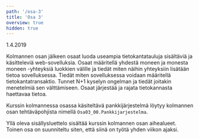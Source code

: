 ```yaml
---
path: '/osa-3'
title: 'Osa 3'
overview: true
hidden: true
---
```


<deadline>1.4.2019</deadline>

Kolmannen osan jälkeen osaat luoda useampia tietokantatauluja sisältäviä ja käsitteleviä web-sovelluksia. Osaat määritellä yhdestä moneen ja monesta moneen -yhteyksiä luokkien välille ja tiedät miten näihin yhteyksiin lisätään tietoa sovelluksessa. Tiedät miten sovelluksessa voidaan määritellä tietokantatransaktio.  Tunnet N+1 kyselyn ongelman ja tiedät joitakin menetelmiä sen välttämiseen. Osaat järjestää ja rajata tietokannasta haettavaa tietoa.

Kurssin kolmannessa osassa käsiteltävä pankkijärjestelmä löytyy kolmannen osan tehtäväpohjista nimellä `Osa03_00.Pankkijarjestelma`.

<please-login></please-login>

<pages-in-this-section></pages-in-this-section>

Yllä oleva sisällysluettelo sisältää kurssin kolmannen osan aihealueet. Toinen osa on suunniteltu siten, että siinä on työtä yhden viikon ajaksi.

<exercises-in-this-section></exercises-in-this-section>
